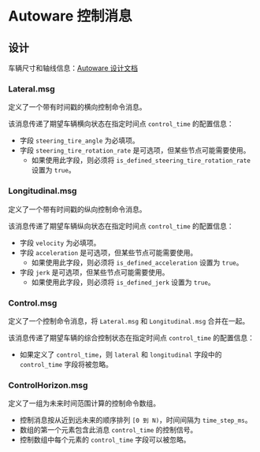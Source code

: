 # Autoware 控制消息

## 设计

车辆尺寸和轴线信息：[Autoware 设计文档](https://autowarefoundation.github.io/autoware-documentation/main/design/autoware-interfaces/components/vehicle-dimensions/)

### Lateral.msg

定义了一个带有时间戳的横向控制命令消息。

该消息传递了期望车辆横向状态在指定时间点 `control_time` 的配置信息：

- 字段 `steering_tire_angle` 为必填项。
- 字段 `steering_tire_rotation_rate` 是可选项，但某些节点可能需要使用。
  - 如果使用此字段，则必须将 `is_defined_steering_tire_rotation_rate` 设置为 `true`。

### Longitudinal.msg

定义了一个带有时间戳的纵向控制命令消息。

该消息传递了期望车辆纵向状态在指定时间点 `control_time` 的配置信息：

- 字段 `velocity` 为必填项。
- 字段 `acceleration` 是可选项，但某些节点可能需要使用。
  - 如果使用此字段，则必须将 `is_defined_acceleration` 设置为 `true`。
- 字段 `jerk` 是可选项，但某些节点可能需要使用。
  - 如果使用此字段，则必须将 `is_defined_jerk` 设置为 `true`。

### Control.msg

定义了一个控制命令消息，将 `Lateral.msg` 和 `Longitudinal.msg` 合并在一起。

该消息传递了期望车辆的综合控制状态在指定时间点 `control_time` 的配置信息：

- 如果定义了 `control_time`，则 `lateral` 和 `longitudinal` 字段中的 `control_time` 字段将被忽略。

### ControlHorizon.msg

定义了一组为未来时间范围计算的控制命令数组。

- 控制消息按从近到远未来的顺序排列 `[0 到 N)`，时间间隔为 `time_step_ms`。
- 数组的第一个元素包含此消息 `control_time` 的控制信号。
- 控制数组中每个元素的 `control_time` 字段可以被忽略。
